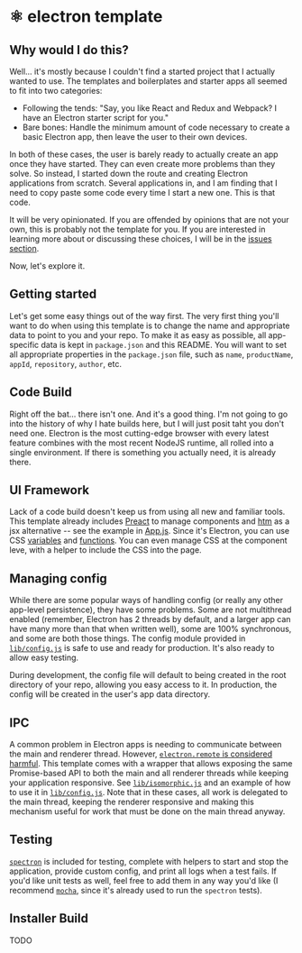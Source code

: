 # ⚛ electron template

## Why would I do this?

Well... it's mostly because I couldn't find a started project that I actually wanted to use. The templates and boilerplates and starter apps all seemed to fit into two categories:
* Following the tends: "Say, you like React and Redux and Webpack? I have an Electron starter script for you."
* Bare bones: Handle the minimum amount of code necessary to create a basic Electron app, then leave the user to their own devices.

In both of these cases, the user is barely ready to actually create an app once they have started. They can even create more problems than they solve. So instead, I started down the route and creating Electron applications from scratch. Several applications in, and I am finding that I need to copy paste some code every time I start a new one. This is that code.

It will be very opinionated. If you are offended by opinions that are not your own, this is probably not the template for you. If you are interested in learning more about or discussing these choices, I will be in the [issues section](https://github.com/catdad/electron-template/issues/new).

Now, let's explore it.

## Getting started

Let's get some easy things out of the way first. The very first thing you'll want to do when using this template is to change the name and appropriate data to point to you and your repo. To make it as easy as possible, all app-specific data is kept in `package.json` and this README. You will want to set all appropriate properties in the `package.json` file, such as `name`, `productName`, `appId`, `repository`, `author`, etc.

## Code Build

Right off the bat... there isn't one. And it's a good thing. I'm not going to go into the history of why I hate builds here, but I will just posit taht you don't need one. Electron is the most cutting-edge browser with every latest feature combines with the most recent NodeJS runtime, all rolled into a single environment. If there is something you actually need, it is already there.

## UI Framework

Lack of a code build doesn't keep us from using all new and familiar tools. This template already includes [Preact](https://preactjs.com/) to manage components and [htm](https://www.npmjs.com/package/htm) as a jsx alternative -- see the example in [App.js](renderer/App/App.js). Since it's Electron, you can use CSS [variables](https://css-tricks.com/guides/css-custom-properties/) and [functions](https://css-tricks.com/complete-guide-to-css-functions/). You can even manage CSS at the component leve, with a helper to include the CSS into the page.

## Managing config

While there are some popular ways of handling config (or really any other app-level persistence), they have some problems. Some are not multithread enabled (remember, Electron has 2 threads by default, and a larger app can have many more than that when written well), some are 100% synchronous, and some are both those things. The config module provided in [`lib/config.js`](lib/config.js) is safe to use and ready for production. It's also ready to allow easy testing.

During development, the config file will default to being created in the root directory of your repo, allowing you easy access to it. In production, the config will be created in the user's app data directory.

## IPC

A common problem in Electron apps is needing to communicate between the main and renderer thread. However, [`electron.remote` is considered harmful](https://medium.com/@nornagon/electrons-remote-module-considered-harmful-70d69500f31). This template comes with a wrapper that allows exposing the same Promise-based API to both the main and all renderer threads while keeping your application responsive. See [`lib/isomorphic.js`](lib/isomorphic.js) and an example of how to use it in [`lib/config.js`](lib/config.js). Note that in these cases, all work is delegated to the main thread, keeping the renderer responsive and making this mechanism useful for work that must be done on the main thread anyway.

## Testing

[`spectron`](https://www.npmjs.com/package/spectron) is included for testing, complete with helpers to start and stop the application, provide custom config, and print all logs when a test fails. If you'd like unit tests as well, feel free to add them in any way you'd like (I recommend [`mocha`](https://www.npmjs.com/package/mocha), since it's already used to run the `spectron` tests).

## Installer Build

TODO
